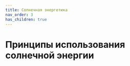 ```yaml
---
title: Солнечная энергетика
nav_order: 3
has_children: true
---
```


# Принципы использования солнечной энергии

